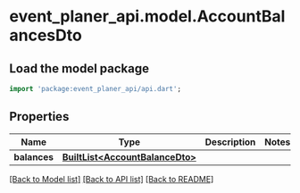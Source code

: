# event_planer_api.model.AccountBalancesDto

## Load the model package
```dart
import 'package:event_planer_api/api.dart';
```

## Properties
Name | Type | Description | Notes
------------ | ------------- | ------------- | -------------
**balances** | [**BuiltList&lt;AccountBalanceDto&gt;**](AccountBalanceDto.md) |  | 

[[Back to Model list]](../README.md#documentation-for-models) [[Back to API list]](../README.md#documentation-for-api-endpoints) [[Back to README]](../README.md)


